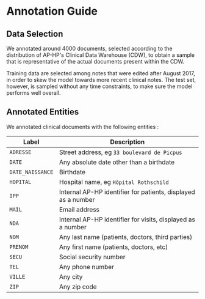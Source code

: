 # Annotation Guide

## Data Selection

We annotated around 4000 documents, selected according to the distribution of AP-HP's Clinical Data Warehouse (CDW),
to obtain a sample that is representative of the actual documents present within the CDW.

Training data are selected among notes that were edited after August 2017, in order to skew the model towards more recent clinical notes.
The test set, however, is sampled without any time constraints, to make sure the model performs well overall.

## Annotated Entities

We annotated clinical documents with the following entities :

| Label            | Description                                                   |
| ---------------- | ------------------------------------------------------------- |
| `ADRESSE`        | Street address, eg `33 boulevard de Picpus`                   |
| `DATE`           | Any absolute date other than a birthdate                      |
| `DATE_NAISSANCE` | Birthdate                                                     |
| `HOPITAL`        | Hospital name, eg `Hôpital Rothschild`                        |
| `IPP`            | Internal AP-HP identifier for patients, displayed as a number |
| `MAIL`           | Email address                                                 |
| `NDA`            | Internal AP-HP identifier for visits, displayed as a number   |
| `NOM`            | Any last name (patients, doctors, third parties)              |
| `PRENOM`         | Any first name (patients, doctors, etc)                       |
| `SECU`           | Social security number                                        |
| `TEL`            | Any phone number                                              |
| `VILLE`          | Any city                                                      |
| `ZIP`            | Any zip code                                                  |
